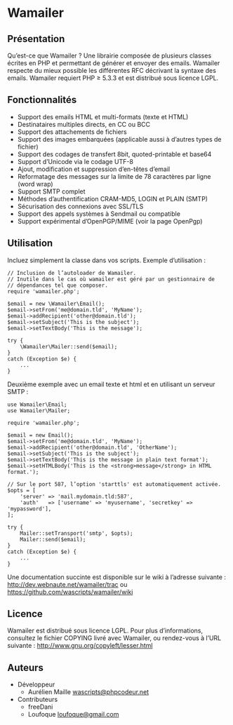 ﻿
Wamailer
==========

Présentation
--------------

Qu’est-ce que Wamailer ? Une librairie composée de plusieurs classes écrites en
PHP et permettant de générer et envoyer des emails.
Wamailer respecte du mieux possible les différentes RFC décrivant la syntaxe des
emails.
Wamailer requiert PHP ≥ 5.3.3 et est distribué sous licence LGPL.


Fonctionnalités
-----------------

 * Support des emails HTML et multi-formats (texte et HTML)
 * Destinataires multiples directs, en CC ou BCC
 * Support des attachements de fichiers
 * Support des images embarquées (applicable aussi à d’autres types de fichier)
 * Support des codages de transfert 8bit, quoted-printable et base64
 * Support d’Unicode via le codage UTF-8
 * Ajout, modification et suppression d’en-têtes d’email
 * Reformatage des messages sur la limite de 78 caractères par ligne (word wrap)
 * Support SMTP complet
 * Méthodes d’authentification CRAM-MD5, LOGIN et PLAIN (SMTP)
 * Sécurisation des connexions avec SSL/TLS
 * Support des appels systèmes à Sendmail ou compatible
 * Support expérimental d’OpenPGP/MIME (voir la page OpenPgp)


Utilisation
-------------

Incluez simplement la classe dans vos scripts.
Exemple d’utilisation :

    // Inclusion de l’autoloader de Wamailer.
    // Inutile dans le cas où wamailer est géré par un gestionnaire de
    // dépendances tel que composer.
    require 'wamailer.php';

    $email = new \Wamailer\Email();
    $email->setFrom('me@domain.tld', 'MyName');
    $email->addRecipient('other@domain.tld');
    $email->setSubject('This is the subject');
    $email->setTextBody('This is the message');

    try {
        \Wamailer\Mailer::send($email);
    }
    catch (Exception $e) {
        ...
    }

Deuxième exemple avec un email texte et html et en utilisant un serveur SMTP :

    use Wamailer\Email;
    use Wamailer\Mailer;

    require 'wamailer.php';

    $email = new Email();
    $email->setFrom('me@domain.tld', 'MyName');
    $email->addRecipient('other@domain.tld', 'OtherName');
    $email->setSubject('This is the subject');
    $email->setTextBody('This is the message in plain text format');
    $email->setHTMLBody('This is the <strong>message</strong> in HTML format.');

    // Sur le port 587, l’option 'starttls' est automatiquement activée.
    $opts = [
        'server' => 'mail.mydomain.tld:587',
        'auth'   => ['username' => 'myusername', 'secretkey' => 'mypassword'],
    ];

    try {
        Mailer::setTransport('smtp', $opts);
        Mailer::send($email);
    }
    catch (Exception $e) {
        ...
    }

Une documentation succinte est disponible sur le wiki à l’adresse suivante :
<http://dev.webnaute.net/wamailer/trac>
ou
<https://github.com/wascripts/wamailer/wiki>


Licence
---------

Wamailer est distribué sous licence LGPL. Pour plus d’informations,
consultez le fichier COPYING livré avec Wamailer, ou rendez-vous à l’URL
suivante : <http://www.gnu.org/copyleft/lesser.html>


Auteurs
---------

 * Développeur
   * Aurélien Maille <wascripts@phpcodeur.net>
 * Contributeurs
   * freeDani
   * Loufoque <loufoque@gmail.com>

